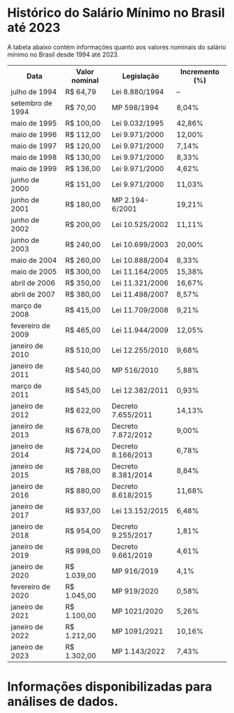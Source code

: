 # Histórico do Salário Mínimo no Brasil até 2023

A tabela abaixo contém informações quanto aos valores nominais do salário mínimo no Brasil desde 1994 até 2023.

<table><tbody><tr><th>Data</th><th>Valor nominal</th><th>Legislação</th><th> Incremento (%)</th></tr><tr><td>julho de 1994</td><td>R$ 64,79</td><td>Lei 8.880/1994</td><td>–</td></tr><tr><td>setembro de 1994</td><td>R$ 70,00</td><td>MP 598/1994</td><td>8,04%</td></tr><tr><td>maio de 1995</td><td>R$ 100,00</td><td>Lei 9.032/1995</td><td>42,86%</td></tr><tr><td>maio de 1996</td><td>R$ 112,00</td><td>Lei 9.971/2000</td><td>12,00%</td></tr><tr><td>maio de 1997</td><td>R$ 120,00</td><td>Lei 9.971/2000</td><td>7,14%</td></tr><tr><td>maio de 1998</td><td>R$ 130,00</td><td>Lei 9.971/2000</td><td>8,33%</td></tr><tr><td>maio de 1999</td><td>R$ 136,00</td><td>Lei 9.971/2000</td><td>4,62%</td></tr><tr><td>junho de 2000</td><td>R$ 151,00</td><td>Lei 9.971/2000</td><td>11,03%</td></tr><tr><td>junho de 2001</td><td>R$ 180,00</td><td>MP 2.194-6/2001</td><td>19,21%</td></tr><tr><td>junho de 2002</td><td>R$ 200,00</td><td>Lei 10.525/2002</td><td>11,11%</td></tr><tr><td>junho de 2003</td><td>R$ 240,00</td><td>Lei 10.699/2003</td><td>20,00%</td></tr><tr><td>maio de 2004</td><td>R$ 260,00</td><td>Lei 10.888/2004</td><td>8,33%</td></tr><tr><td>maio de 2005</td><td>R$ 300,00</td><td>Lei 11.164/2005</td><td>15,38%</td></tr><tr><td>abril de 2006</td><td>R$ 350,00</td><td>Lei 11.321/2006</td><td>16,67%</td></tr><tr><td>abril de 2007</td><td>R$ 380,00</td><td>Lei 11.498/2007</td><td>8,57%</td></tr><tr><td>março de 2008</td><td>R$ 415,00</td><td>Lei 11.709/2008</td><td>9,21%</td></tr><tr><td>fevereiro de 2009</td><td>R$ 465,00</td><td>Lei 11.944/2009</td><td>12,05%</td></tr><tr><td>janeiro de 2010</td><td>R$ 510,00</td><td>Lei 12.255/2010</td><td>9,68%</td></tr><tr><td>janeiro de 2011</td><td>R$ 540,00</td><td>MP 516/2010</td><td>5,88%</td></tr><tr><td>março de 2011</td><td>R$ 545,00</td><td>Lei 12.382/2011</td><td>0,93%</td></tr><tr><td>janeiro de 2012</td><td>R$ 622,00</td><td>Decreto 7.655/2011</td><td>14,13%</td></tr><tr><td>janeiro de 2013</td><td>R$ 678,00</td><td>Decreto 7.872/2012</td><td>9,00%</td></tr><tr><td>janeiro de 2014</td><td>R$ 724,00</td><td>Decreto 8.166/2013</td><td>6,78%</td></tr><tr><td>janeiro de 2015</td><td>R$ 788,00</td><td>Decreto 8.381/2014</td><td>8,84%</td></tr><tr><td>janeiro de 2016</td><td>R$ 880,00</td><td>Decreto 8.618/2015</td><td>11,68%</td></tr><tr><td>janeiro de 2017</td><td>R$ 937,00</td><td>Lei 13.152/2015</td><td>6,48%</td></tr><tr><td>janeiro de 2018</td><td>R$ 954,00</td><td>Decreto 9.255/2017</td><td>1,81%</td></tr><tr><td>janeiro de 2019</td><td>R$ 998,00</td><td>Decreto 9.661/2019</td><td>4,61%</td></tr><tr><td>janeiro de 2020</td><td>R$ 1.039,00</td><td>MP 916/2019</td><td>4,1%</td></tr><tr><td>fevereiro de 2020</td><td>R$ 1.045,00</td><td>MP 919/2020</td><td>0,58%</td></tr><tr><td>janeiro de 2021</td><td>R$ 1.100,00</td><td>MP 1021/2020</td><td>5,26%</td></tr><tr><td>janeiro de 2022</td><td>R$ 1.212,00</td><td>MP 1091/2021</td><td>10,16%</td></tr><tr><td>janeiro de 2023</td><td>R$ 1.302,00</td><td>MP 1.143/2022</td><td>7,43%</td></tr></tbody></table>


# Informações disponibilizadas para análises de dados.